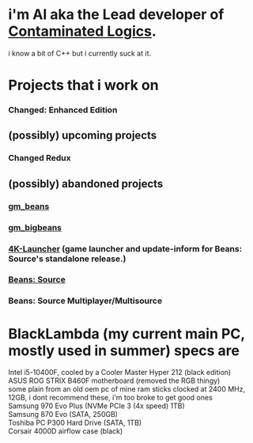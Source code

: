 # i'm Al aka the Lead developer of [Contaminated Logics](https://github.com/contaminatedlogics).
i know a bit of C++ but i currently suck at it.

# Projects that i work on
### Changed: Enhanced Edition 
## (possibly) upcoming projects
### Changed Redux

## (possibly) abandoned projects
### [gm_beans](https://steamcommunity.com/sharedfiles/filedetails/?id=2045610499)
### [gm_bigbeans](https://steamcommunity.com/sharedfiles/filedetails/?id=2051821121)
### [4K-Launcher](https://github.com/LambdaEngineer/4K-Game-Launcher) (game launcher and update-inform for Beans: Source's standalone release.) 
### [Beans: Source](https://github.com/LambdaEngineer/beanssrc)
### Beans: Source Multiplayer/Multisource

# BlackLambda (my current main PC, mostly used in summer) specs are

Intel i5-10400F, cooled by a Cooler Master Hyper 212 (black edition)
<br>
ASUS ROG STRIX B460F motherboard (removed the RGB thingy)
<br>
some plain from an old oem pc of mine ram sticks clocked at 2400 MHz, 12GB, i dont recommend these, i'm too broke to get good ones
<br>
Samsung 970 Evo Plus (NVMe PCIe 3 (4x speed) 1TB)
<br>
Samsung 870 Evo (SATA, 250GB)
<br>
Toshiba PC P300 Hard Drive (SATA, 1TB)
<br>
Corsair 4000D airflow case (black)
